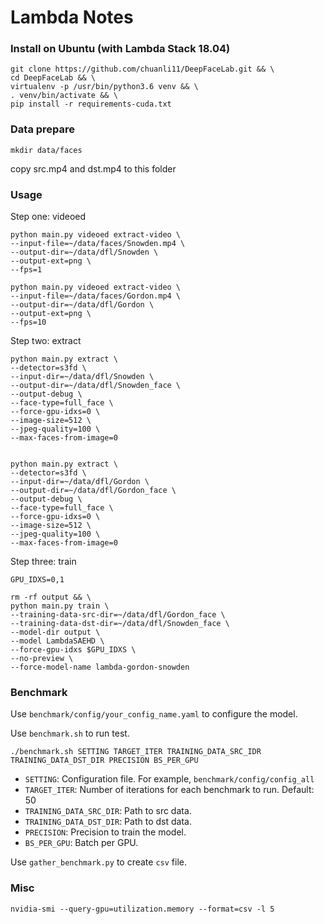 # Lambda Notes

### Install on Ubuntu (with Lambda Stack 18.04)

```
git clone https://github.com/chuanli11/DeepFaceLab.git && \
cd DeepFaceLab && \
virtualenv -p /usr/bin/python3.6 venv && \
. venv/bin/activate && \
pip install -r requirements-cuda.txt
```

### Data prepare

```
mkdir data/faces
```

copy src.mp4 and dst.mp4 to this folder


### Usage

Step one: videoed

```
python main.py videoed extract-video \
--input-file=~/data/faces/Snowden.mp4 \
--output-dir=~/data/dfl/Snowden \
--output-ext=png \
--fps=1

python main.py videoed extract-video \
--input-file=~/data/faces/Gordon.mp4 \
--output-dir=~/data/dfl/Gordon \
--output-ext=png \
--fps=10
```

Step two: extract

```
python main.py extract \
--detector=s3fd \
--input-dir=~/data/dfl/Snowden \
--output-dir=~/data/dfl/Snowden_face \
--output-debug \
--face-type=full_face \
--force-gpu-idxs=0 \
--image-size=512 \
--jpeg-quality=100 \
--max-faces-from-image=0


python main.py extract \
--detector=s3fd \
--input-dir=~/data/dfl/Gordon \
--output-dir=~/data/dfl/Gordon_face \
--output-debug \
--face-type=full_face \
--force-gpu-idxs=0 \
--image-size=512 \
--jpeg-quality=100 \
--max-faces-from-image=0
```

Step three: train

```
GPU_IDXS=0,1

rm -rf output && \
python main.py train \
--training-data-src-dir=~/data/dfl/Gordon_face \
--training-data-dst-dir=~/data/dfl/Snowden_face \
--model-dir output \
--model LambdaSAEHD \
--force-gpu-idxs $GPU_IDXS \
--no-preview \
--force-model-name lambda-gordon-snowden
```

### Benchmark

Use `benchmark/config/your_config_name.yaml` to configure the model. 

Use `benchmark.sh` to run test.

```
./benchmark.sh SETTING TARGET_ITER TRAINING_DATA_SRC_IDR TRAINING_DATA_DST_DIR PRECISION BS_PER_GPU
```

- `SETTING`: Configuration file. For example, `benchmark/config/config_all`
- `TARGET_ITER`: Number of iterations for each benchmark to run. Default: 50
- `TRAINING_DATA_SRC_DIR`: Path to src data. 
- `TRAINING_DATA_DST_DIR`: Path to dst data. 
- `PRECISION`: Precision to train the model.
- `BS_PER_GPU`: Batch per GPU.


Use `gather_benchmark.py` to create `csv` file.

### Misc

```
nvidia-smi --query-gpu=utilization.memory --format=csv -l 5
```
